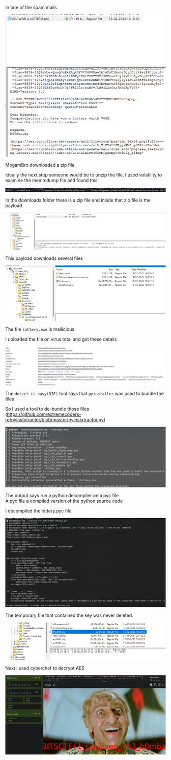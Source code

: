 In one of the spam mails 

![](./sc/sc11.png)

MogamBro downloaded a zip file

Ideally the next step someone would be to unzip the file.
I used volatility to examine the memmdump file and found this

![](./sc/sc4.png)

In the downloads folder there is a zip file and inside that zip file is the payload 

![](./sc/sc10.png)

This payload downloads several files

![](./sc/sc2.png)

The file `lottery.exe` is mallicious

I uploaded the file on virus total and got these details 

![](./sc/sc13.png)

The `detect it easy(DIE)` tool says that `pyinstaller` was used to bundle the files 

So I used a tool to de-bundle those files 
(https://github.com/extremecoders-re/pyinstxtractor/blob/master/pyinstxtractor.py)

![](./sc/sc12.png)

The output says run a python decompiler on a pyc file \
A pyc file a compiled version of the python source code

I decompiled the lottery.pyc file

![](./sc/sc14.png)

The temporary file that contained the key was never deleted. 

![](./sc/sc15.png)

Next i used cyberchef to decrypt AES 

![](./sc/sc16.png)